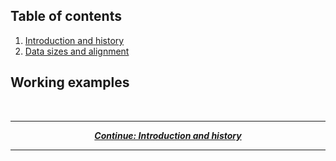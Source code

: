 ## Table of contents

1. [Introduction and history](/tutorial/introduction-and-history.md)
2. [Data sizes and alignment](/tutorial/data.md)

## Working examples

<br/>

---

<p align="center">
  <em>
    <b>
      <a href="/tutorial/introduction-and-history.md">
        Continue: Introduction and history
      </a>
    </b>
  </em>
</p>
  
---
